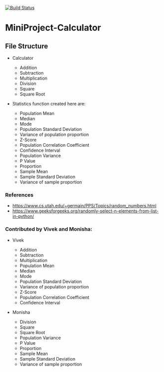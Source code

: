 [![Build Status](https://travis-ci.com/vk536/MiniProject-Calculator.svg?branch=main)](https://travis-ci.com/github/vk536/MiniProject-Calculator)
# MiniProject-Calculator

## File Structure

* Calculator
  * Addition
  * Subtraction
  * Multiplication
  * Division
  * Square
  * Square Root

* Statistics function created here are:

  * Population Mean
  * Median
  * Mode
  * Population Standard Deviation
  * Variance of population proportion
  * Z-Score
  * Population Correlation Coefficient
  * Confidence Interval
  * Population Variance
  * P Value
  * Proportion
  * Sample Mean
  * Sample Standard Deviation
  * Variance of sample proportion
 
 ### References
 - https://www.cs.utah.edu/~germain/PPS/Topics/random_numbers.html
 - https://www.geeksforgeeks.org/randomly-select-n-elements-from-list-in-python/
 
 ### Contributed by Vivek and Monisha:
 
 * Vivek
   * Addition
   * Subtraction
   * Multiplication
   * Population Mean
   * Median
   * Mode
   * Population Standard Deviation
   * Variance of population proportion
   * Z-Score
   * Population Correlation Coefficient
   * Confidence Interval
  
 * Monisha
   * Division
   * Square
   * Square Root
   * Population Variance
   * P Value
   * Proportion
   * Sample Mean
   * Sample Standard Deviation
   * Variance of sample proportion



